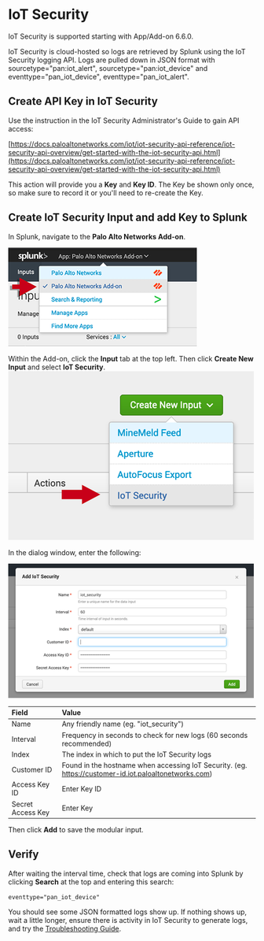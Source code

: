 # IoT Security  

IoT Security is supported starting with App/Add-on 6.6.0.

IoT Security is cloud-hosted so logs are retrieved by Splunk using the IoT Security logging API. Logs are pulled down in JSON format with sourcetype="pan:iot_alert", sourcetype="pan:iot_device" and eventtype="pan_iot_device", eventtype="pan_iot_alert".

## Create API Key in IoT Security

Use the instruction in the IoT Security Administrator's Guide to gain API access:

[https://docs.paloaltonetworks.com/iot/iot-security-api-reference/iot-security-api-overview/get-started-with-the-iot-security-api.html](https://docs.paloaltonetworks.com/iot/iot-security-api-reference/iot-security-api-overview/get-started-with-the-iot-security-api.html)

This action will provide you a **Key** and **Key ID**.  The Key be shown only once, so make sure to record it or you'll need to re-create the Key.

## Create IoT Security Input and add Key to Splunk

In Splunk, navigate to the **Palo Alto Networks Add-on**.

![](/assets/add-on.png)

Within the Add-on, click the **Input** tab at the top left.  Then click **Create New Input** and select **IoT Security**.
![](/assets/iot-mod-input.png)


In the dialog window, enter the following:

![](/assets/iot-settings.png)

| Field | Value |
| :--- | :--- |
| Name | Any friendly name (eg. "iot_security") |
| Interval | Frequency in seconds to check for new logs (60 seconds recommended) |
| Index | The index in which to put the IoT Security logs |
| Customer ID | Found in the hostname when accessing IoT Security. (eg. https://customer-id.iot.paloaltonetworks.com) |
| Access Key ID | Enter Key ID |
| Secret Access Key | Enter Key |

Then click **Add** to save the modular input.

## Verify

After waiting the interval time, check that logs are coming into Splunk by clicking **Search** at the top and entering this search:

    eventtype="pan_iot_device"

You should see some JSON formatted logs show up. If nothing shows up, wait a little longer, ensure there is activity in IoT Security to generate logs, and try the [Troubleshooting Guide](troubleshoot.md).